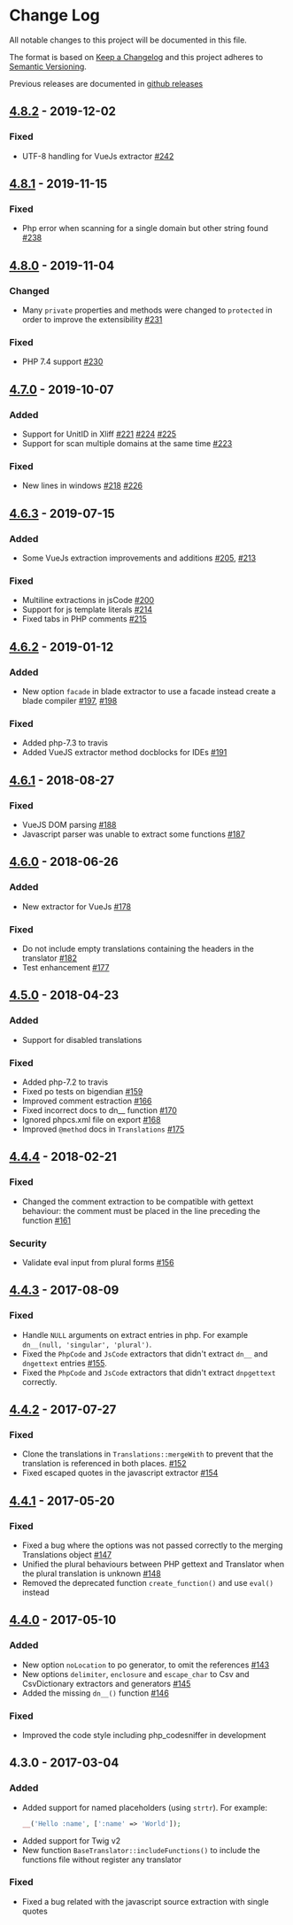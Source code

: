 # Change Log

All notable changes to this project will be documented in this file.

The format is based on [Keep a Changelog](http://keepachangelog.com/)
and this project adheres to [Semantic Versioning](http://semver.org/).

Previous releases are documented in [github releases](https://github.com/oscarotero/Gettext/releases)

## [4.8.2] - 2019-12-02
### Fixed
- UTF-8 handling for VueJs extractor [#242]

## [4.8.1] - 2019-11-15
### Fixed
- Php error when scanning for a single domain but other string found [#238]

## [4.8.0] - 2019-11-04
### Changed
- Many `private` properties and methods were changed to `protected` in order to improve the extensibility [#231]

### Fixed
- PHP 7.4 support [#230]

## [4.7.0] - 2019-10-07
### Added
- Support for UnitID in Xliff [#221] [#224] [#225]
- Support for scan multiple domains at the same time [#223]

### Fixed
- New lines in windows [#218] [#226]

## [4.6.3] - 2019-07-15
### Added
- Some VueJs extraction improvements and additions [#205], [#213]

### Fixed
- Multiline extractions in jsCode [#200]
- Support for js template literals [#214]
- Fixed tabs in PHP comments [#215]

## [4.6.2] - 2019-01-12
### Added
- New option `facade` in blade extractor to use a facade instead create a blade compiler [#197], [#198]

### Fixed
- Added php-7.3 to travis
- Added VueJS extractor method docblocks for IDEs [#191]

## [4.6.1] - 2018-08-27
### Fixed
- VueJS DOM parsing [#188]
- Javascript parser was unable to extract some functions [#187]

## [4.6.0] - 2018-06-26
### Added
- New extractor for VueJs [#178]

### Fixed
- Do not include empty translations containing the headers in the translator [#182]
- Test enhancement [#177]

## [4.5.0] - 2018-04-23
### Added
- Support for disabled translations

### Fixed
- Added php-7.2 to travis
- Fixed po tests on bigendian [#159]
- Improved comment estraction [#166]
- Fixed incorrect docs to dn__ function [#170]
- Ignored phpcs.xml file on export [#168]
- Improved `@method` docs in `Translations` [#175]

## [4.4.4] - 2018-02-21
### Fixed
- Changed the comment extraction to be compatible with gettext behaviour: the comment must be placed in the line preceding the function [#161]

### Security
- Validate eval input from plural forms [#156]

## [4.4.3] - 2017-08-09
### Fixed
- Handle `NULL` arguments on extract entries in php. For example `dn__(null, 'singular', 'plural')`.
- Fixed the `PhpCode` and `JsCode` extractors that didn't extract `dn__` and `dngettext` entries [#155].
- Fixed the `PhpCode` and `JsCode` extractors that didn't extract `dnpgettext` correctly.

## [4.4.2] - 2017-07-27
### Fixed
- Clone the translations in `Translations::mergeWith` to prevent that the translation is referenced in both places. [#152]
- Fixed escaped quotes in the javascript extractor [#154]

## [4.4.1] - 2017-05-20
### Fixed
- Fixed a bug where the options was not passed correctly to the merging Translations object [#147]
- Unified the plural behaviours between PHP gettext and Translator when the plural translation is unknown [#148]
- Removed the deprecated function `create_function()` and use `eval()` instead

## [4.4.0] - 2017-05-10
### Added
- New option `noLocation` to po generator, to omit the references [#143]
- New options `delimiter`, `enclosure` and `escape_char` to Csv and CsvDictionary extractors and generators [#145]
- Added the missing `dn__()` function [#146]

### Fixed
- Improved the code style including php_codesniffer in development

## 4.3.0 - 2017-03-04
### Added
- Added support for named placeholders (using `strtr`). For example:
  ```php
  __('Hello :name', [':name' => 'World']);
  ```
- Added support for Twig v2
- New function `BaseTranslator::includeFunctions()` to include the functions file without register any translator

### Fixed
- Fixed a bug related with the javascript source extraction with single quotes

[#143]: https://github.com/oscarotero/Gettext/issues/143
[#145]: https://github.com/oscarotero/Gettext/issues/145
[#146]: https://github.com/oscarotero/Gettext/issues/146
[#147]: https://github.com/oscarotero/Gettext/issues/147
[#148]: https://github.com/oscarotero/Gettext/issues/148
[#152]: https://github.com/oscarotero/Gettext/issues/152
[#154]: https://github.com/oscarotero/Gettext/issues/154
[#155]: https://github.com/oscarotero/Gettext/issues/155
[#156]: https://github.com/oscarotero/Gettext/issues/156
[#159]: https://github.com/oscarotero/Gettext/issues/159
[#161]: https://github.com/oscarotero/Gettext/issues/161
[#166]: https://github.com/oscarotero/Gettext/issues/166
[#168]: https://github.com/oscarotero/Gettext/issues/168
[#170]: https://github.com/oscarotero/Gettext/issues/170
[#175]: https://github.com/oscarotero/Gettext/issues/175
[#177]: https://github.com/oscarotero/Gettext/issues/177
[#178]: https://github.com/oscarotero/Gettext/issues/178
[#182]: https://github.com/oscarotero/Gettext/issues/182
[#187]: https://github.com/oscarotero/Gettext/issues/187
[#188]: https://github.com/oscarotero/Gettext/issues/188
[#191]: https://github.com/oscarotero/Gettext/issues/191
[#197]: https://github.com/oscarotero/Gettext/issues/197
[#198]: https://github.com/oscarotero/Gettext/issues/198
[#200]: https://github.com/oscarotero/Gettext/issues/200
[#205]: https://github.com/oscarotero/Gettext/issues/205
[#213]: https://github.com/oscarotero/Gettext/issues/213
[#214]: https://github.com/oscarotero/Gettext/issues/214
[#215]: https://github.com/oscarotero/Gettext/issues/215
[#218]: https://github.com/oscarotero/Gettext/issues/218
[#221]: https://github.com/oscarotero/Gettext/issues/221
[#223]: https://github.com/oscarotero/Gettext/issues/223
[#224]: https://github.com/oscarotero/Gettext/issues/224
[#225]: https://github.com/oscarotero/Gettext/issues/225
[#226]: https://github.com/oscarotero/Gettext/issues/226
[#230]: https://github.com/oscarotero/Gettext/issues/230
[#231]: https://github.com/oscarotero/Gettext/issues/231
[#238]: https://github.com/oscarotero/Gettext/issues/238
[#242]: https://github.com/oscarotero/Gettext/issues/242

[4.8.2]: https://github.com/oscarotero/Gettext/compare/v4.8.1...v4.8.2
[4.8.1]: https://github.com/oscarotero/Gettext/compare/v4.8.0...v4.8.1
[4.8.0]: https://github.com/oscarotero/Gettext/compare/v4.7.0...v4.8.0
[4.7.0]: https://github.com/oscarotero/Gettext/compare/v4.6.3...v4.7.0
[4.6.3]: https://github.com/oscarotero/Gettext/compare/v4.6.2...v4.6.3
[4.6.2]: https://github.com/oscarotero/Gettext/compare/v4.6.1...v4.6.2
[4.6.1]: https://github.com/oscarotero/Gettext/compare/v4.6.0...v4.6.1
[4.6.0]: https://github.com/oscarotero/Gettext/compare/v4.5.0...v4.6.0
[4.5.0]: https://github.com/oscarotero/Gettext/compare/v4.4.4...v4.5.0
[4.4.4]: https://github.com/oscarotero/Gettext/compare/v4.4.3...v4.4.4
[4.4.3]: https://github.com/oscarotero/Gettext/compare/v4.4.2...v4.4.3
[4.4.2]: https://github.com/oscarotero/Gettext/compare/v4.4.1...v4.4.2
[4.4.1]: https://github.com/oscarotero/Gettext/compare/v4.4.0...v4.4.1
[4.4.0]: https://github.com/oscarotero/Gettext/compare/v4.3.0...v4.4.0
